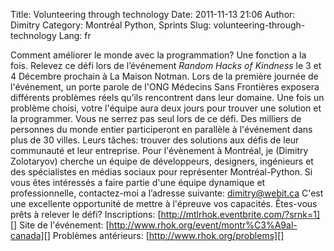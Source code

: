 Title: Volunteering through technology
Date: 2011-11-13 21:06
Author: Dimitry
Category: Montréal Python, Sprints
Slug: volunteering-through-technology
Lang: fr

Comment améliorer le monde avec la programmation? Une fonction a la
fois. Relevez ce défi lors de l’événement *Random Hacks of Kindness* le
3 et 4 Décembre prochain à La Maison Notman. Lors de la première journée
de l'événement, un porte parole de l'ONG Médecins Sans Frontières
exposera différents problèmes réels qu’ils rencontrent dans leur
domaine. Une fois un problème choisi, votre l'équipe aura deux jours
pour trouver une solution et la programmer. Vous ne serrez pas seul lors
de ce défi. Des milliers de personnes du monde entier participeront en
parallèle à l'événement dans plus de 30 villes. Leurs tâches: trouver
des solutions aux défis de leur communauté et leur entreprise. Pour
l'évènement à Montréal, je (Dimitry Zolotaryov) cherche un équipe de
développeurs, designers, ingénieurs et des spécialistes en médias
sociaux pour représenter Montréal-Python. Si vous êtes intéressés a
faire partie d'une équipe dynamique et professionnelle, contactez-moi a
l’adresse suivante: dimitry@webit.ca C'est une excellente opportunité de
mettre à l'épreuve vos capacités. Êtes-vous prêts à relever le défi?
Inscriptions: [http://mtlrhok.eventbrite.com/?srnk=1][] Site de
l'événement: [http://www.rhok.org/event/montr%C3%A9al-canada][]
Problèmes antérieurs: [http://www.rhok.org/problems][]

  [http://mtlrhok.eventbrite.com/?srnk=1]: http://mtlrhok.eventbrite.com/?srnk=1
  [http://www.rhok.org/event/montr%C3%A9al-canada]: http://www.rhok.org/event/montr%C3%A9al-canada
  [http://www.rhok.org/problems]: http://www.rhok.org/problems
